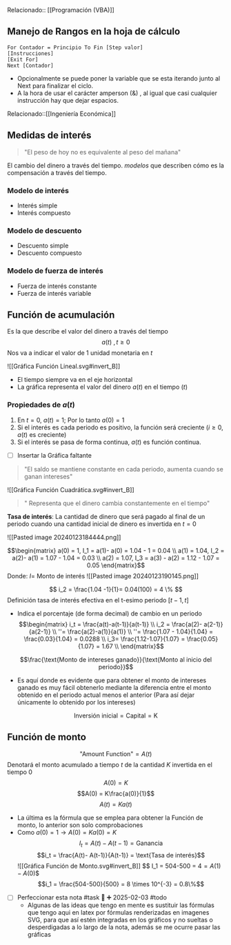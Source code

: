 Relacionado:: [[Programación (VBA)]]
## Manejo de Rangos en la hoja de cálculo 
```VBA
For Contador = Principio To Fin [Step valor]
[Instrucciones]
[Exit For]
Next [Contador]
```
- Opcionalmente se puede poner la variable que se esta iterando junto al Next para finalizar el ciclo.
- A la hora de usar el carácter amperson (&) , al igual que casi cualquier instrucción hay que dejar espacios.

Relacionado::[[Ingeniería Económica]]
## Medidas de interés 

> "El peso de hoy no es equivalente al peso del mañana"

El cambio del dinero a través del tiempo. 
*modelos* que describen cómo es la compensación a través del tiempo. 
### Modelo de interés 
- Interés simple
- Interés compuesto
### Modelo de descuento 
- Descuento simple 
- Descuento compuesto 
### Modelo de fuerza de interés 
- Fuerza de interés constante 
- Fuerza de interés variable 
## Función de acumulación
Es la que describe el valor del dinero a través del tiempo
$$a(t)\text{   }, t \geq 0$$
Nos va a indicar el valor de 1 unidad monetaria en $t$ 

![[Gráfica Función Lineal.svg#invert_B]]
- El tiempo siempre va en el eje horizontal 
- La gráfica representa el valor del dinero $a(t)$ en el tiempo ($t$)

### Propiedades de $a(t)$
1. En $t = 0$, $a(t)= 1$; Por lo tanto $a(0) = 1$
2. Si el interés es cada periodo es positivo, la función será creciente ($i \geq 0$, $a(t)$ es creciente)
3. Si el interés se pasa de forma continua, $a(t)$ es función continua. 
 - [ ]  Insertar la Gráfica faltante 

> "El saldo se mantiene constante en cada periodo, aumenta cuando se ganan intereses"

![[Gráfica Función Cuadrática.svg#invert_B]]

> " Representa que el dinero cambia constantemente en el tiempo"

**Tasa de interés**: La cantidad de dinero que será pagado al final de un periodo cuando una cantidad inicial de dinero es invertida en $t= 0$

![[Pasted image 20240123184444.png]]

$$\begin{matrix}
a(0) = 1, I_1 = a(1)- a(0) = 1.04 - 1 = 0.04 \\
a(1) = 1.04, I_2 = a(2)- a(1) = 1.07 - 1.04 = 0.03 \\
a(2) = 1.07, I_3 = a(3) - a(2) = 1.12 - 1.07 = 0.05
\end{matrix}$$
Donde: 
$I =$ Monto de interés 
![[Pasted image 20240123190145.png]]

$$
i_2 = \frac{1.04 -1}{1}= 0.04(100) = 4 \% 
$$ 
Definición tasa de interés efectiva en el t-esimo periodo $[t-1,t]$ 
- Indica el porcentaje (de forma decimal) de cambio en un periodo 
 $$\begin{matrix}
i_t = \frac{a(t)-a(t-1)}{a(t-1)} \\
i_2 = \frac{a(2)- a(2-1)}{a(2-1)} \\
 ''= \frac{a(2)-a(1)}{a(1)} \\
''= \frac{1.07 - 1.04}{1.04} = \frac{0.03}{1.04} = 0.0288 \\
i_3= \frac{1.12-1.07}{1.07} = \frac{0.05}{1.07} = 1.67 \\
\end{matrix}$$

$$\frac{\text{Monto de intereses ganado}}{\text{Monto al inicio del periodo}}$$
- Es aquí donde es evidente que para obtener el monto de intereses ganado es muy fácil obtenerlo mediante la diferencia entre el monto obtenido en el periodo actual menos el anterior (Para así dejar únicamente lo obtenido por los intereses) 

$$\text{Inversión inicial} = \text{Capital} = \text{K}$$
## Función de monto 
$$\text{"Amount Function"} = A(t)$$
Denotará el monto acumulado a tiempo $t$ de la cantidad $K$ invertida en el tiempo $0$ 
$$A(0)= K$$
$$A(0) = K\frac{a(0)}{1}$$
$$A(t) = Ka(t)$$
- La última es la fórmula que se emplea para obtener la Función de monto, lo anterior son solo comprobaciones
- Como $a(0) = 1 \rightarrow A(0)= Ka(0)= K$
$$ I_t = A(t)- A(t-1) = \text{Ganancia} $$
$$i_t = \frac{A(t)- A(t-1)}{A(t-1)} = \text{Tasa de interés}$$
![[Gráfica Función de Monto.svg#invert_B]]
$$ I_1 = 504-500 = $4 = A(1)- A(0)$$
$$i_1 = \frac{504-500}{500} = 8 \times 10^{-3} = 0.8\%$$
- [ ] Perfeccionar esta nota #task 🔽 ➕ 2025-02-03 #todo 
	- Algunas de las ideas que tengo en mente es sustituir las fórmulas que tengo aqui en latex por fórmulas renderizadas en imagenes SVG, para que así estén integradas en los gráficos y no sueltas o desperdigadas a lo largo de la nota, además se me ocurre pasar las gráficas 
